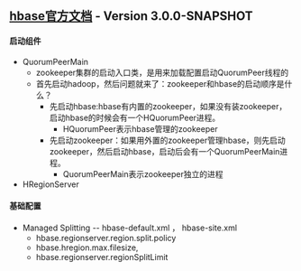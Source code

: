 ##   [hbase官方文档](https://hbase.apache.org/apache_hbase_reference_guide.pdf) - Version 3.0.0-SNAPSHOT

#### 启动组件
*	QuorumPeerMain
	*	zookeeper集群的启动入口类，是用来加载配置启动QuorumPeer线程的
	*	首先启动hadoop，然后问题就来了：zookeeper和hbase的启动顺序是什么？
		*	先启动hbase:hbase有内置的zookeeper，如果没有装zookeeper，启动hbase的时候会有一个HQuorumPeer进程。
			*	HQuorumPeer表示hbase管理的zookeeper
		*	先启动zookeeper：如果用外置的zookeeper管理hbase，则先启动zookeeper，然后启动hbase，启动后会有一个QuorumPeerMain进程。
			*   QuorumPeerMain表示zookeeper独立的进程
*	HRegionServer


#### 基础配置
*	Managed Splitting  -- hbase-default.xml ， hbase-site.xml
	*	hbase.regionserver.region.split.policy
	*	hbase.hregion.max.filesize,
	*	hbase.regionserver.regionSplitLimit